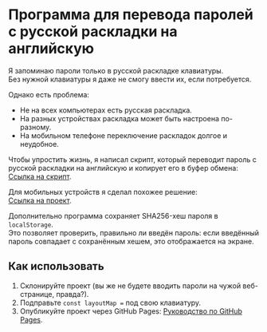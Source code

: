 # Программа для перевода паролей с русской раскладки на английскую

Я запоминаю пароли только в русской раскладке клавиатуры.  
Без нужной клавиатуры я даже не смогу ввести их, если потребуется.

Однако есть проблема:

- Не на всех компьютерах есть русская раскладка.
- На разных устройствах раскладка может быть настроена по-разному.
- На мобильном телефоне переключение раскладок долгое и неудобное.

Чтобы упростить жизнь, я написал скрипт, который переводит пароль с русской раскладки на английскую и копирует его в буфер обмена:  
[Ссылка на скрипт](https://gist.github.com/istarkov/68075cf400cbd841101bc71b41f557a3#file-zshrc).

Для мобильных устройств я сделал похожее решение:  
[Ссылка на проект](http://CTAPKOB.github.io/keyboard-translate).

Дополнительно программа сохраняет SHA256-хеш пароля в `localStorage`.  
Это позволяет проверить, правильно ли введён пароль: если введённый пароль совпадает с сохранённым хешем, это отображается на экране.

## Как использовать

1. Склонируйте проект (вы же не будете вводить пароли на чужой веб-странице, правда?).
2. Подправьте `const layoutMap =` под свою клавиатуру.
3. Опубликуйте проект через GitHub Pages: [Руководство по GitHub Pages](https://pages.github.com/).
